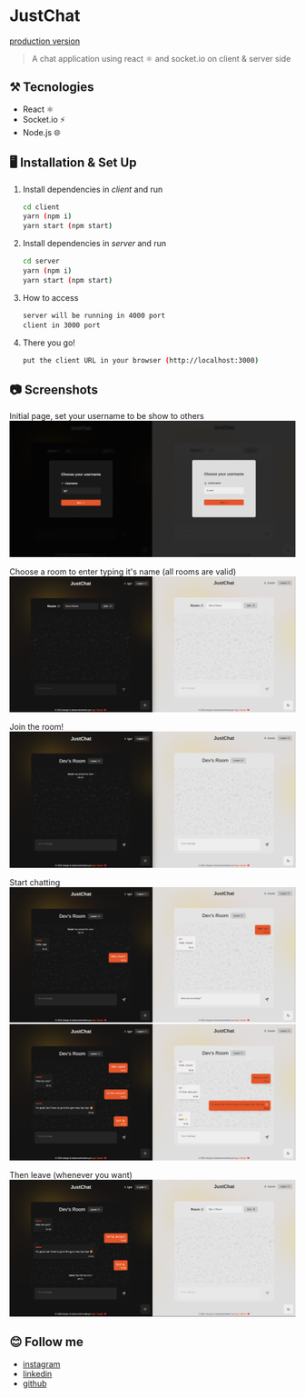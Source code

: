 # JustChat
<a href="https://react-chat-socket-io.vercel.app/">production version</a>

> A chat application using react ⚛️ and socket.io on client &amp; server side


## ⚒️ Tecnologies
- React ⚛️
- Socket.io ⚡
- Node.js 🌐

## 🖥️ Installation & Set Up

1. Install dependencies in *client* and run
   ```sh
   cd client
   yarn (npm i)
   yarn start (npm start)
   ```
2. Install dependencies in *server* and run
   ```sh
   cd server
   yarn (npm i)
   yarn start (npm start)
   ```
3. How to access
   ```sh
   server will be running in 4000 port
   client in 3000 port
   ```
4. There you go!
   ```sh
   put the client URL in your browser (http://localhost:3000)
   ```
   
## 📷 Screenshots


Initial page, set your username to be show to others
<img src="./screenshots/username.png"/>

Choose a room to enter typing it's name (all rooms are valid)
<img src="./screenshots/room.png"/>

Join the room!
<img src="./screenshots/join-room.png"/>

Start chatting
<img src="./screenshots/chatting.png"/>
<img src="./screenshots/chatting-2.png"/>

Then leave (whenever you want)
<img src="./screenshots/leaving-room.png"/>


## 😊 Follow me
- <a href="https://www.instagram.com/igorxavi_/">instagram</a>
- <a href="https://www.linkedin.com/in/igorxavierdasilva/">linkedin</a>
- <a href="https://github.com/igorxaviers">github</a>
